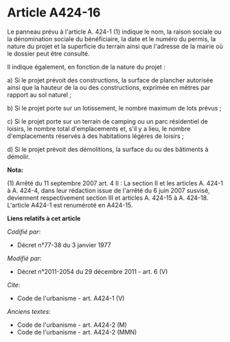 # Article A424-16

Le panneau prévu à l'article A. 424-1 (1) indique le nom, la raison sociale ou la dénomination sociale du bénéficiaire, la
date et le numéro du permis, la nature du projet et la superficie du terrain ainsi que l'adresse de la mairie où le dossier
peut être consulté. 

Il indique également, en fonction de la nature du projet : 

a) Si le projet prévoit des constructions, la surface de plancher autorisée ainsi que la hauteur de la ou des constructions,
exprimée en mètres par rapport au sol naturel ; 

b) Si le projet porte sur un lotissement, le nombre maximum de lots prévus ; 

c) Si le projet porte sur un terrain de camping ou un parc résidentiel de loisirs, le nombre total d'emplacements et, s'il y
a lieu, le nombre d'emplacements réservés à des habitations légères de loisirs ;

d) Si le projet prévoit des démolitions, la surface du ou des bâtiments à démolir.

**Nota:**

(1) Arrêté du 11 septembre 2007 art. 4 II : La section II et les articles A. 424-1 à A. 424-4, dans leur rédaction issue de
l'arrêté du 6 juin 2007 susvisé, deviennent respectivement section III et articles A. 424-15 à A. 424-18. L'article A424-1
est renuméroté en A424-15.

**Liens relatifs à cet article**

_Codifié par_:

  - Décret n°77-38 du 3 janvier 1977

_Modifié par_:

  - Décret n°2011-2054 du 29 décembre 2011 - art. 6 (V)

_Cite_:

  - Code de l'urbanisme - art. A424-1 (V)

_Anciens textes_:

  - Code de l'urbanisme - art. A424-2 (M)
  - Code de l'urbanisme - art. A424-2 (MMN)
